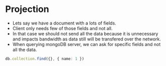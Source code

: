 # Projection

- Lets say we have a document with a lots of fields.
- Client only needs few of those fields and not all.
- In that case we should not send all the data because it is unnecessary and impacts bandwidth as data still will be transfered over the network.
- When querying mongoDB server, we can ask for specific fields and not all the data.

```ts
db.collection.find({}, { name: 1 })
```
